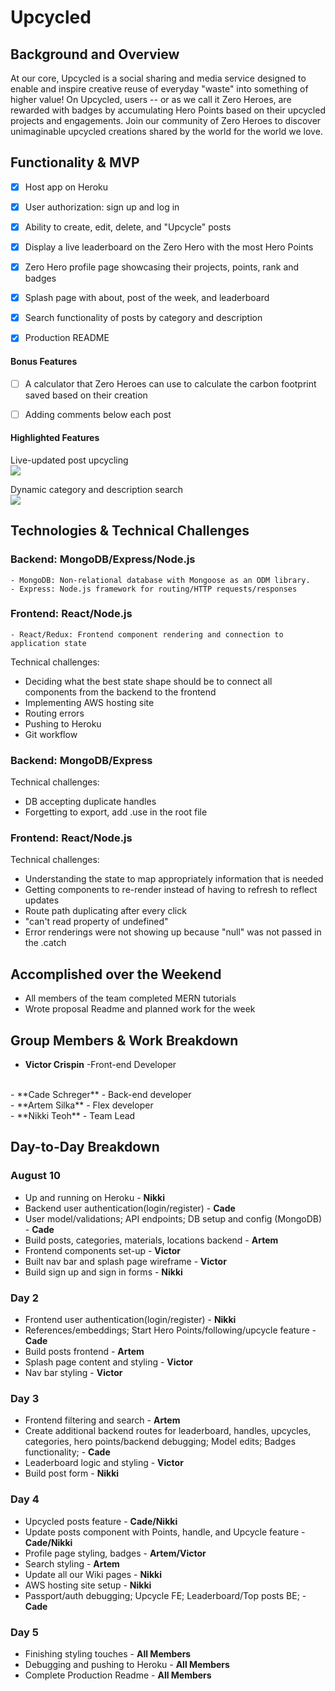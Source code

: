 # Upcycled

## Background and Overview

At our core, Upcycled is a social sharing and media service designed to enable and inspire creative reuse of everyday "waste" into something of higher value! On Upcycled, users -- or as we call it Zero Heroes, are rewarded with badges by accumulating Hero Points based on their upcycled projects and engagements. Join our community of Zero Heroes to discover unimaginable upcycled creations shared by the world for the world we love.

## Functionality & MVP

   - [x] Host app on Heroku
   
   - [x] User authorization: sign up and log in
   
   - [x] Ability to create, edit, delete, and "Upcycle" posts
   
   - [x] Display a live leaderboard on the Zero Hero with the most Hero Points
   
   - [x] Zero Hero profile page showcasing their projects, points, rank and badges
   
   - [x] Splash page with about, post of the week, and leaderboard
   
   - [x] Search functionality of posts by category and description
   
   - [x] Production README

#### Bonus Features
   - [ ] A calculator that Zero Heroes can use to calculate the carbon footprint saved based on their creation
   
   - [ ] Adding comments below each post

#### Highlighted Features

Live-updated post upcycling<br>
![](https://media.giphy.com/media/QyEPP9j87cmp4A3jRN/giphy.gif)

Dynamic category and description search<br>
![](https://media.giphy.com/media/Xd7GvBZH2TClC8Twq8/giphy.gif)

## Technologies & Technical Challenges

  ### Backend: MongoDB/Express/Node.js
    - MongoDB: Non-relational database with Mongoose as an ODM library.
    - Express: Node.js framework for routing/HTTP requests/responses
  ### Frontend: React/Node.js
    - React/Redux: Frontend component rendering and connection to application state

Technical challenges: 
  - Deciding what the best state shape should be to connect all components from the backend to the frontend
  - Implementing AWS hosting site
  - Routing errors
  - Pushing to Heroku
  - Git workflow

### Backend: MongoDB/Express 
 
Technical challenges: 
  - DB accepting duplicate handles
  - Forgetting to export, add .use in the root file

### Frontend: React/Node.js 

Technical challenges: 
  - Understanding the state to map appropriately information that is needed
  - Getting components to re-render instead of having to refresh to reflect updates
  - Route path duplicating after every click
  - "can't read property of undefined"
  - Error renderings were not showing up because "null" was not passed in the .catch

## Accomplished over the Weekend

  - All members of the team completed MERN tutorials
  - Wrote proposal Readme and planned work for the week

## Group Members & Work Breakdown

  - **Victor Crispin** -Front-end Developer
  <br>
  - **Cade Schreger** - Back-end developer
  <br>
  - **Artem Silka** - Flex developer
  <br>
  - **Nikki Teoh** - Team Lead
  <br>

## Day-to-Day Breakdown

### August 10
  - Up and running on Heroku - **Nikki**
  - Backend user authentication(login/register) -  **Cade**
  - User model/validations; API endpoints; DB setup and config (MongoDB) -  **Cade**
  - Build posts, categories, materials, locations backend - **Artem**
  - Frontend components set-up - **Victor**
  - Built nav bar and splash page wireframe - **Victor**
  - Build sign up and sign in forms - **Nikki** 
  
### Day 2
  - Frontend user authentication(login/register) - **Nikki**
  - References/embeddings; Start Hero Points/following/upcycle feature -  **Cade**
  - Build posts frontend - **Artem**
  - Splash page content and styling - **Victor**
  - Nav bar styling - **Victor**
  
### Day 3
  - Frontend filtering and search - **Artem**
  - Create additional backend routes for leaderboard, handles, upcycles, categories, hero points/backend debugging; Model edits; Badges functionality; - **Cade**
  - Leaderboard logic and styling - **Victor**
  - Build post form - **Nikki**

### Day 4
  - Upcycled posts feature - **Cade/Nikki**
  - Update posts component with Points, handle, and Upcycle feature - **Cade/Nikki**
  - Profile page styling, badges - **Artem/Victor**
  - Search styling - **Artem**
  - Update all our Wiki pages - **Nikki**
  - AWS hosting site setup - **Nikki**
  - Passport/auth debugging; Upcycle FE; Leaderboard/Top posts BE;  - **Cade**
  
### Day 5
  - Finishing styling touches - **All Members**
  - Debugging and pushing to Heroku - **All Members**
  - Complete Production Readme - **All Members**
   




